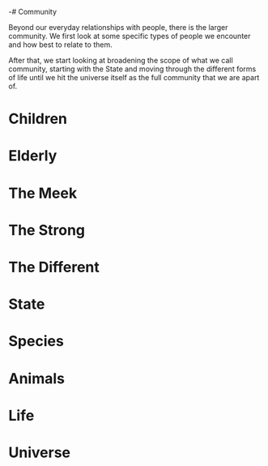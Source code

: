 -# Community

Beyond our everyday relationships with people, there is the larger community. We first look at some specific types of people we encounter and how best to relate to them.

After that, we start looking at broadening the scope of what we call community, starting with the State and moving through the different forms of life until we hit the universe itself as the full community that we are apart of. 

# Children

# Elderly

# The Meek

# The Strong

# The Different

# State

# Species

# Animals

# Life

# Universe
